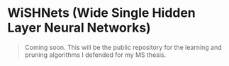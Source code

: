 # WiSHNets (Wide Single Hidden Layer Neural Networks)
> Coming soon. This will be the public repository for the learning and pruning algorithms I defended for my MS thesis.
